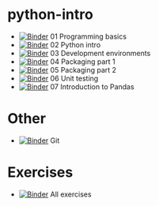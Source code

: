 # python-intro

* [![Binder](https://mybinder.org/badge_logo.svg)](https://mybinder.org/v2/gh/BelfastTechTraining/python/master?filepath=01-programming-basics%2FProgrammingBasics.ipynb) 01 Programming basics 
* [![Binder](https://mybinder.org/badge_logo.svg)](https://mybinder.org/v2/gh/BelfastTechTraining/python/master?filepath=02-python-basics%2FPythonBasics.ipynb) 02 Python intro 
* [![Binder](https://mybinder.org/badge_logo.svg)](https://mybinder.org/v2/gh/BelfastTechTraining/python/master?filepath=03-devenv-style-workflow%2FDevenvStyleWorkflow.ipynb) 03 Development environments 
* [![Binder](https://mybinder.org/badge_logo.svg)](https://mybinder.org/v2/gh/BelfastTechTraining/python/master?filepath=04-packaging-part-1%2Fmodules_and_packages.ipynb) 04 Packaging part 1 
* [![Binder](https://mybinder.org/badge_logo.svg)](https://mybinder.org/v2/gh/BelfastTechTraining/python/master?filepath=05-packaging-part-2%2Fmodules_and_packages.ipynb) 05 Packaging part 2 
* [![Binder](https://mybinder.org/badge_logo.svg)](https://mybinder.org/v2/gh/BelfastTechTraining/python/master?filepath=06-testing%unit-testing.ipynb) 06 Unit testing
* [![Binder](https://mybinder.org/badge_logo.svg)](https://mybinder.org/v2/gh/BelfastTechTraining/python/master?filepath=07%pandas-intro.ipynb) 07 Introduction to Pandas

# Other
* [![Binder](https://mybinder.org/badge_logo.svg)](https://mybinder.org/v2/gh/BelfastTechTraining/git/master?filepath=%2Fgit_basics.ipynb) Git


# Exercises
* [![Binder](https://mybinder.org/badge_logo.svg)](https://mybinder.org/v2/gh/BelfastTechTraining/python/master?filepath=python_exercises) All exercises
